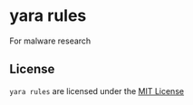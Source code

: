 
# yara rules
For malware research

## License
`yara rules` are licensed under the [MIT License](LICENSE)

